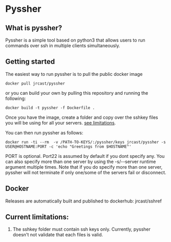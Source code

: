 # Pyssher

## What is pyssher?

Pyssher is a simple tool based on python3 that allows users to run commands over ssh in multiple clients simultaneously. 


## Getting started

The easiest way to run pyssher is to pull the public docker image

```
docker pull jrcast/pyssher
```

or you can build your own by pulling this repository and running the following:
```
docker build -t pyssher -f Dockerfile .
```

Once you have the image, create a folder and copy over the sshkey files you will be using for all your servers. [see limitations](https://github.com/jrcast/pyssher#current-limitations). 

You can then run pyssher as follows:

```
docker run -ti --rm  -v /PATH-TO-KEYS/:/pyssher/keys jrcast/pyssher -s USER@HOSTNAME:PORT -c 'echo "Greetings from $HOSTNAME"'
```

PORT is optional. Port22 is assumed by default if you dont specify any. You can also specify more than one server by using the -s/--server runtime argument multiple times. Note that if you do specify more than one server, pyssher will not terminate if only one/some of the servers fail or disconnect. 


## Docker

Releases are automatically built and published to dockerhub: jrcast/sshref



## Current limitations:

1. The sshkey folder must contain ssh keys only. Currently, pyssher doesn't not validate that each files is valid. 
